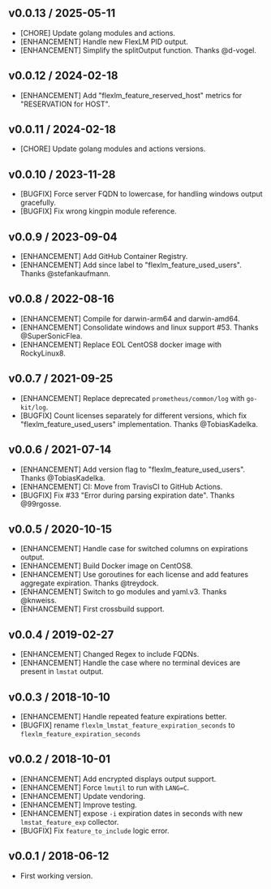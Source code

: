 ## v0.0.13 / 2025-05-11

 * [CHORE] Update golang modules and actions.
 * [ENHANCEMENT] Handle new FlexLM PID output.
 * [ENHANCEMENT] Simplify the splitOutput function. Thanks @d-vogel.

## v0.0.12 / 2024-02-18

 * [ENHANCEMENT] Add "flexlm_feature_reserved_host" metrics for "RESERVATION for HOST".

## v0.0.11 / 2024-02-18

 * [CHORE] Update golang modules and actions versions.

## v0.0.10 / 2023-11-28

 * [BUGFIX] Force server FQDN to lowercase, for handling windows output gracefully.
 * [BUGFIX] Fix wrong kingpin module reference.

## v0.0.9 / 2023-09-04

 * [ENHANCEMENT] Add GitHub Container Registry.
 * [ENHANCEMENT] Add since label to "flexlm_feature_used_users". Thanks @stefankaufmann.

## v0.0.8 / 2022-08-16

 * [ENHANCEMENT] Compile for darwin-arm64 and darwin-amd64.
 * [ENHANCEMENT] Consolidate windows and linux support #53. Thanks @SuperSonicFlea.
 * [ENHANCEMENT] Replace EOL CentOS8 docker image with RockyLinux8.

## v0.0.7 / 2021-09-25

 * [ENHANCEMENT] Replace deprecated `prometheus/common/log` with `go-kit/log`.
 * [BUGFIX] Count licenses separately for different versions, which fix
   "flexlm_feature_used_users" implementation. Thanks @TobiasKadelka.

## v0.0.6 / 2021-07-14

 * [ENHANCEMENT] Add version flag to "flexlm_feature_used_users". Thanks @TobiasKadelka.
 * [ENHANCEMENT] CI: Move from TravisCI to GitHub Actions.
 * [BUGFIX] Fix #33 "Error during parsing expiration date". Thanks @99rgosse.

## v0.0.5 / 2020-10-15

 * [ENHANCEMENT] Handle case for switched columns on expirations output.
 * [ENHANCEMENT] Build Docker image on CentOS8.
 * [ENHANCEMENT] Use goroutines for each license and add features aggregate
   expiration. Thanks @treydock.
 * [ENHANCEMENT] Switch to go modules and yaml.v3. Thanks @knweiss.
 * [ENHANCEMENT] First crossbuild support.

## v0.0.4 / 2019-02-27

 * [ENHANCEMENT] Changed Regex to include FQDNs.
 * [ENHANCEMENT] Handle the case where no terminal devices are present in
   `lmstat` output.

## v0.0.3 / 2018-10-10

* [ENHANCEMENT] Handle repeated feature expirations better.
* [BUGFIX] rename `flexlm_lmstat_feature_expiration_seconds` to
  `flexlm_feature_expiration_seconds`

## v0.0.2 / 2018-10-01

* [ENHANCEMENT] Add encrypted displays output support.
* [ENHANCEMENT] Force `lmutil` to run with `LANG=C`.
* [ENHANCEMENT] Update vendoring.
* [ENHANCEMENT] Improve testing.
* [ENHANCEMENT] expose `-i` expiration dates in seconds with new
  `lmstat_feature_exp` collector.
* [BUGFIX] Fix `feature_to_include` logic error.

## v0.0.1 / 2018-06-12

 * First working version.
